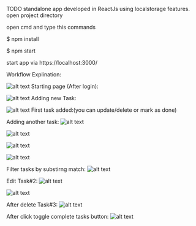 TODO standalone app developed in ReactJs using localstorage features.
open project directory

open cmd and type this commands

$ npm install

$ npm start

start app via https://localhost:3000/

Workflow Explination:

![alt text](https://github.com/raniaSayed/TODO/blob/master/Screenshots/Screenshot%20from%202020-06-08%2010-40-28.png)
Starting page (After login):

![alt text](https://github.com/raniaSayed/TODO/blob/master/Screenshots/Screenshot%20from%202020-06-08%2010-41-33.png)
Adding new Task:

![alt text](https://github.com/raniaSayed/TODO/blob/master/Screenshots/Screenshot%20from%202020-06-08%2010-41-55.png)
First task added:(you can update/delete or mark as done)

Adding another task:
![alt text](https://github.com/raniaSayed/TODO/blob/master/Screenshots/Screenshot%20from%202020-06-08%2010-42-27.png)

![alt text](https://github.com/raniaSayed/TODO/blob/master/Screenshots/Screenshot%20from%202020-06-08%2010-42-44.png)

![alt text](https://github.com/raniaSayed/TODO/blob/master/Screenshots/Screenshot%20from%202020-06-08%2010-43-16.png)

![alt text](https://github.com/raniaSayed/TODO/blob/master/Screenshots/Screenshot%20from%202020-06-08%2010-43-32.png)

Filter tasks by substirng match:
![alt text](https://github.com/raniaSayed/TODO/blob/master/Screenshots/Screenshot%20from%202020-06-08%2010-43-52.png)

Edit Task#2:
![alt text](https://github.com/raniaSayed/TODO/blob/master/Screenshots/Screenshot%20from%202020-06-08%2010-45-12.png)

![alt text](https://github.com/raniaSayed/TODO/blob/master/Screenshots/Screenshot%20from%202020-06-08%2010-45-26.png)

After delete Task#3:
![alt text](https://github.com/raniaSayed/TODO/blob/master/Screenshots/Screenshot%20from%202020-06-08%2010-46-40.png)

After click toggle complete tasks button:
![alt text](https://github.com/raniaSayed/TODO/blob/master/Screenshots/Screenshot%20from%202020-06-08%2010-47-13.png)
